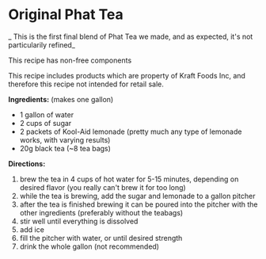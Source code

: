 # Original Phat Tea

_ This is the first final blend of Phat Tea we made, and as expected, it's not particularily refined_

 This recipe has non-free components

 This recipe includes products which
are property of Kraft Foods Inc, and 
therefore this recipe not intended for 
retail sale.

**Ingredients:** (makes one gallon)

* 1 gallon of water
* 2 cups of sugar
* 2 packets of Kool-Aid lemonade (pretty
much any type of lemonade works, with 
varying results)
* 20g black tea (~8 tea bags)

**Directions:**

  1. brew the tea in 4 cups of hot water for
5-15 minutes, depending on desired flavor
(you really can't brew it for too long)
  2. while the tea is brewing, add the sugar
and lemonade to a gallon pitcher
  3. after the tea is finished brewing it can
be poured into the pitcher with the other
ingredients (preferably without the teabags)
  4. stir well until everything is dissolved
  5. add ice
  6. fill the pitcher with water, or until
desired strength 
  7. drink the whole gallon (not recommended)
